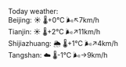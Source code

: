 Today weather:  
Beijing: ☀️   🌡️+0°C 🌬️↖7km/h  
Tianjin: ☀️   🌡️+2°C 🌬️↗11km/h  
Shijiazhuang: 🌦   🌡️+1°C 🌬️↗4km/h  
Tangshan: ☁️   🌡️-1°C 🌬️→9km/h  
